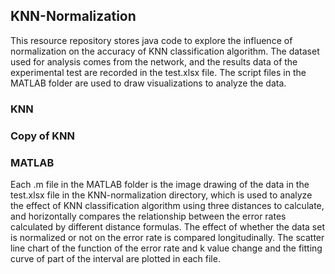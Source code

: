 ## KNN-Normalization
This resource repository stores java code to explore the influence of normalization on the accuracy of KNN classification algorithm. The dataset used for analysis comes from the network, and the results data of the experimental test are recorded in the test.xlsx file. The script files in the MATLAB folder are used to draw visualizations to analyze the data.
### KNN

### Copy of KNN

### MATLAB
Each .m file in the MATLAB folder is the image drawing of the data in the test.xlsx file in the KNN-normalization directory, which is used to analyze the effect of KNN classification algorithm using three distances to calculate, and horizontally compares the relationship between the error rates calculated by different distance formulas. The effect of whether the data set is normalized or not on the error rate is compared longitudinally. The scatter line chart of the function of the error rate and k value change and the fitting curve of part of the interval are plotted in each file.
